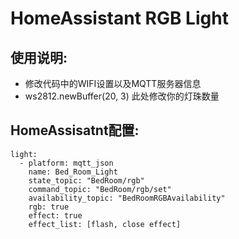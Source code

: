 # HomeAssistant RGB Light

## 使用说明:

- 修改代码中的WIFI设置以及MQTT服务器信息
- ws2812.newBuffer(20, 3) 此处修改你的灯珠数量

## HomeAssisatnt配置:
```
light:
  - platform: mqtt_json
    name: Bed_Room_Light
    state_topic: "BedRoom/rgb"
    command_topic: "BedRoom/rgb/set"
    availability_topic: "BedRoomRGBAvailability"
    rgb: true
    effect: true
    effect_list: [flash, close effect]
```
